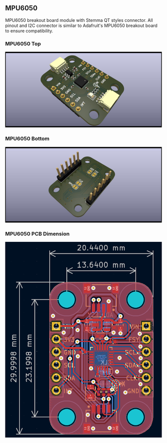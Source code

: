 ## MPU6050
MPU6050 breakout board module with Stemma QT styles connector. All pinout and I2C connector is similar to Adafruit's MPU6050 breakout board to ensure compatibility. 

### MPU6050 Top
![MPU6050-Top](./IMG/ez-mpu6050-top-render.jpg)

### MPU6050 Bottom
![MPU6050-Bottom](./IMG/ez-mpu6050-bottom-render.jpg)

### MPU6050 PCB Dimension
![MPU6050-Dimension](./IMG/ez-mpu6050-pcb-dimension.png)